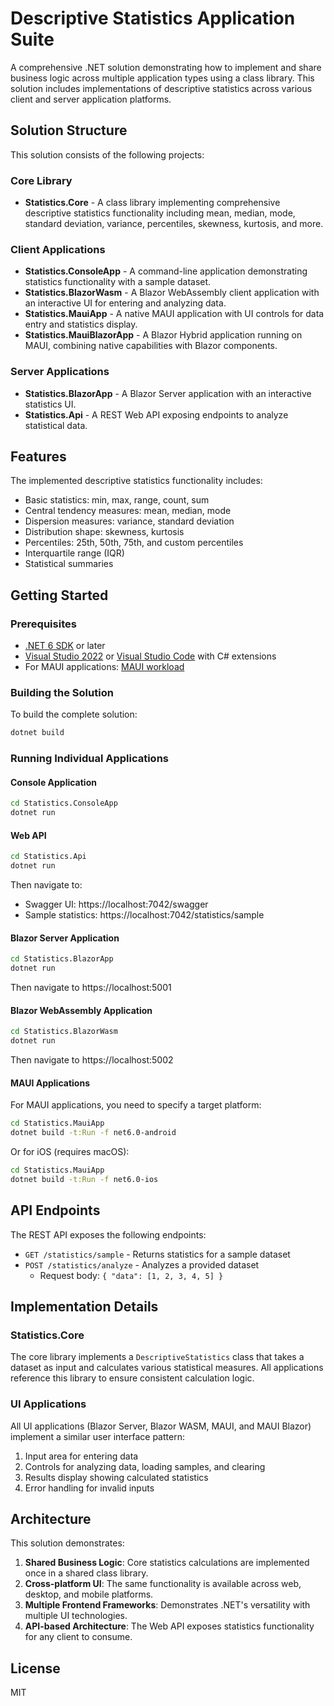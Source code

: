# Descriptive Statistics Application Suite

A comprehensive .NET solution demonstrating how to implement and share business logic across multiple application types using a class library. This solution includes implementations of descriptive statistics across various client and server application platforms.

## Solution Structure

This solution consists of the following projects:

### Core Library

- **Statistics.Core** - A class library implementing comprehensive descriptive statistics functionality including mean, median, mode, standard deviation, variance, percentiles, skewness, kurtosis, and more.

### Client Applications

- **Statistics.ConsoleApp** - A command-line application demonstrating statistics functionality with a sample dataset.
- **Statistics.BlazorWasm** - A Blazor WebAssembly client application with an interactive UI for entering and analyzing data.
- **Statistics.MauiApp** - A native MAUI application with UI controls for data entry and statistics display.
- **Statistics.MauiBlazorApp** - A Blazor Hybrid application running on MAUI, combining native capabilities with Blazor components.

### Server Applications

- **Statistics.BlazorApp** - A Blazor Server application with an interactive statistics UI.
- **Statistics.Api** - A REST Web API exposing endpoints to analyze statistical data.

## Features

The implemented descriptive statistics functionality includes:

- Basic statistics: min, max, range, count, sum
- Central tendency measures: mean, median, mode
- Dispersion measures: variance, standard deviation
- Distribution shape: skewness, kurtosis
- Percentiles: 25th, 50th, 75th, and custom percentiles
- Interquartile range (IQR)
- Statistical summaries

## Getting Started

### Prerequisites

- [.NET 6 SDK](https://dotnet.microsoft.com/download/dotnet/6.0) or later
- [Visual Studio 2022](https://visualstudio.microsoft.com/vs/) or [Visual Studio Code](https://code.visualstudio.com/) with C# extensions
- For MAUI applications: [MAUI workload](https://docs.microsoft.com/en-us/dotnet/maui/get-started/installation)

### Building the Solution

To build the complete solution:

```bash
dotnet build
```

### Running Individual Applications

#### Console Application

```bash
cd Statistics.ConsoleApp
dotnet run
```

#### Web API

```bash
cd Statistics.Api
dotnet run
```

Then navigate to:
- Swagger UI: https://localhost:7042/swagger
- Sample statistics: https://localhost:7042/statistics/sample

#### Blazor Server Application

```bash
cd Statistics.BlazorApp
dotnet run
```

Then navigate to https://localhost:5001

#### Blazor WebAssembly Application

```bash
cd Statistics.BlazorWasm
dotnet run
```

Then navigate to https://localhost:5002

#### MAUI Applications

For MAUI applications, you need to specify a target platform:

```bash
cd Statistics.MauiApp
dotnet build -t:Run -f net6.0-android
```

Or for iOS (requires macOS):

```bash
cd Statistics.MauiApp
dotnet build -t:Run -f net6.0-ios
```

## API Endpoints

The REST API exposes the following endpoints:

- `GET /statistics/sample` - Returns statistics for a sample dataset
- `POST /statistics/analyze` - Analyzes a provided dataset
  - Request body: `{ "data": [1, 2, 3, 4, 5] }`

## Implementation Details

### Statistics.Core

The core library implements a `DescriptiveStatistics` class that takes a dataset as input and calculates various statistical measures. All applications reference this library to ensure consistent calculation logic.

### UI Applications

All UI applications (Blazor Server, Blazor WASM, MAUI, and MAUI Blazor) implement a similar user interface pattern:

1. Input area for entering data
2. Controls for analyzing data, loading samples, and clearing
3. Results display showing calculated statistics
4. Error handling for invalid inputs

## Architecture

This solution demonstrates:

1. **Shared Business Logic**: Core statistics calculations are implemented once in a shared class library.
2. **Cross-platform UI**: The same functionality is available across web, desktop, and mobile platforms.
3. **Multiple Frontend Frameworks**: Demonstrates .NET's versatility with multiple UI technologies.
4. **API-based Architecture**: The Web API exposes statistics functionality for any client to consume.

## License

MIT